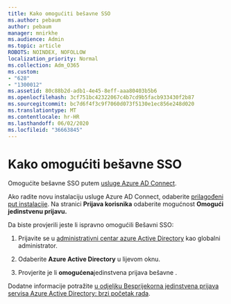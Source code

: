 ```yaml
---
title: Kako omogućiti bešavne SSO
ms.author: pebaum
author: pebaum
manager: mnirkhe
ms.audience: Admin
ms.topic: article
ROBOTS: NOINDEX, NOFOLLOW
localization_priority: Normal
ms.collection: Adm_O365
ms.custom:
- "628"
- "1300012"
ms.assetid: 80c88b2d-adb1-4e45-8eff-aaa80403b5b6
ms.openlocfilehash: 3cf751bc42322067c4b7cd9b5facb933430f2b87
ms.sourcegitcommit: bc7d6f4f3c9f7060d073f5130e1ec856e248d020
ms.translationtype: MT
ms.contentlocale: hr-HR
ms.lasthandoff: 06/02/2020
ms.locfileid: "36663845"
---
```

# <a name="how-to-enable-seamless-sso"></a>Kako omogućiti bešavne SSO

Omogućite bešavne SSO putem [usluge Azure AD Connect](https://docs.microsoft.com/azure/active-directory/connect/active-directory-aadconnect).
  
Ako radite novu instalaciju usluge Azure AD Connect, odaberite [prilagođeni put instalacije](https://docs.microsoft.com/azure/active-directory/connect/active-directory-aadconnect-get-started-custom). Na stranici **Prijava korisnika** odaberite mogućnost **Omogući jedinstvenu prijavu.**
  
Da biste provjerili jeste li ispravno omogućili Bešavni SSO:
  
1. Prijavite se u [administrativni centar azure Active Directory](https://aad.portal.azure.com) kao globalni administrator.

2. Odaberite **Azure Active Directory** u lijevom oknu.

3. Provjerite je li **omogućena**jedinstvena prijava bešavne .

Dodatne informacije potražite [u odjeljku Besprijekorna jedinstvena prijava servisa Azure Active Directory: brzi početak rada](https://docs.microsoft.com/azure/active-directory/connect/active-directory-aadconnect-sso-quick-start).
  